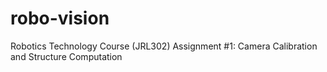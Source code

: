 # robo-vision
Robotics Technology Course (JRL302) Assignment #1: Camera Calibration and Structure Computation
